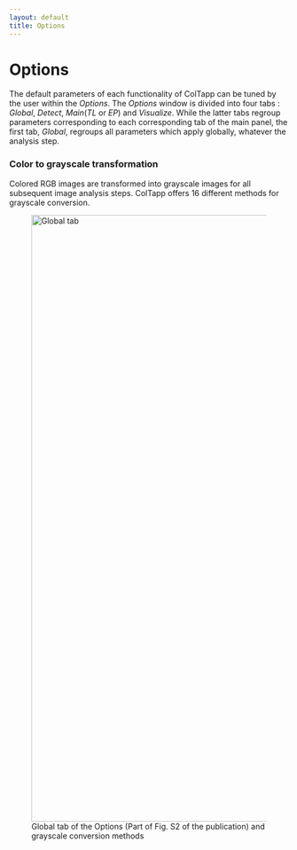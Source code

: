 ```yaml
---
layout: default
title: Options
---
```

# Options

The default parameters of each functionality of ColTapp can be tuned by the user within the _Options_. The _Options_ window is divided into four tabs : _Global_, _Detect_, _Main_(_TL_ or _EP_) and _Visualize_. While the latter tabs regroup parameters corresponding to each corresponding tab of the main panel, the first tab, _Global_, regroups all parameters which apply globally, whatever the analysis step.
### Color to grayscale transformation
Colored RGB images are transformed into grayscale images for all subsequent image analysis steps. ColTapp offers 16 different methods for grayscale conversion. 
<figure>
  <img src="{{site.url}}/assets/images/Options_Global_wGrayscale.png" alt="Global tab" height="1094px"/>
  <figcaption> Global tab of the Options (Part of Fig. S2 of the publication) and grayscale conversion methods </figcaption>
</figure>
